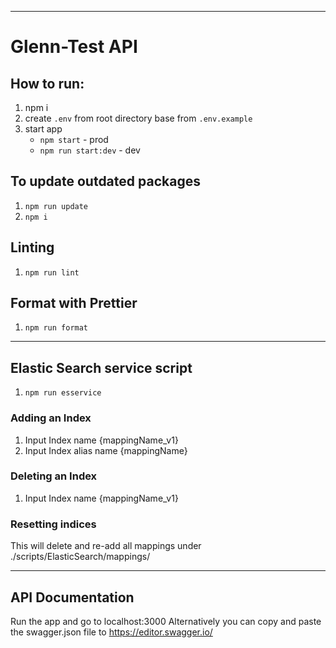<hr>

# Glenn-Test API

## How to run:
1. npm i
2. create `.env` from root directory base from `.env.example`
3. start app
    - `npm start` - prod
    - `npm run start:dev` - dev

## To update outdated packages
1. `npm run update`
2. `npm i`

## Linting
1. `npm run lint`

## Format with Prettier
1. `npm run format`

<hr>

## Elastic Search service script
1. `npm run esservice`

### Adding an Index
1. Input Index name {mappingName_v1}
2. Input Index alias name {mappingName}

### Deleting an Index
1. Input Index name {mappingName_v1}

### Resetting indices
This will delete and re-add all mappings under
./scripts/ElasticSearch/mappings/

<hr>

##  API Documentation

Run the app and go to localhost:3000
Alternatively you can copy and paste
the swagger.json file to
https://editor.swagger.io/

#

